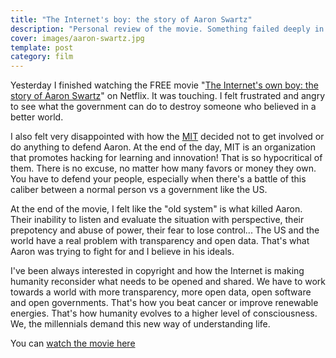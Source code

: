 ```yaml
---
title: "The Internet's boy: the story of Aaron Swartz"
description: "Personal review of the movie. Something failed deeply in the system and we ended up losing a very valuable human being"
cover: images/aaron-swartz.jpg
template: post
category: film
---
```


Yesterday I finished watching the FREE movie "[The Internet's own boy: the story of Aaron Swartz](http://www.imdb.com/title/tt3268458/)" on Netflix. It was touching. I felt frustrated and angry to see what the government can do to destroy someone who believed in a better world.

I also felt very disappointed with how the [MIT](http://web.mit.edu/) decided not to get involved or do anything to defend Aaron. At the end of the day, MIT is an organization that promotes hacking for learning and innovation! That is so hypocritical of them. There is no excuse, no matter how many favors or money they own. You have to defend your people, especially when there's a battle of this caliber between a normal person vs a government like the US.

At the end of the movie, I felt like the "old system" is what killed Aaron. Their inability to listen and evaluate the situation with perspective, their prepotency and abuse of power, their fear to lose control... The US and the world have a real problem with transparency and open data. That's what Aaron was trying to fight for and I believe in his ideals.

I've been always interested in copyright and how the Internet is making humanity reconsider what needs to be opened and shared. We have to work towards a world with more transparency, more open data, open software and open governments. That's how you beat cancer or improve renewable energies. That's how humanity evolves to a higher level of consciousness. We, the millennials demand this new way of understanding life.

You can [watch the movie here](https://www.youtube.com/watch?v=3Q6Fzbgs_Lg&t=5s&ab_channel=Documentaries)